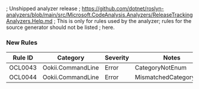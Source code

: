 ﻿; Unshipped analyzer release
; https://github.com/dotnet/roslyn-analyzers/blob/main/src/Microsoft.CodeAnalysis.Analyzers/ReleaseTrackingAnalyzers.Help.md
; This is only for rules used by the analyzer; rules for the source generator should not be listed
; here.

### New Rules

Rule ID | Category          | Severity | Notes
--------|-------------------|----------|-----------------------
OCL0043 | Ookii.CommandLine | Error    | CategoryNotEnum
OCL0044 | Ookii.CommandLine | Error    | MismatchedCategoryType
